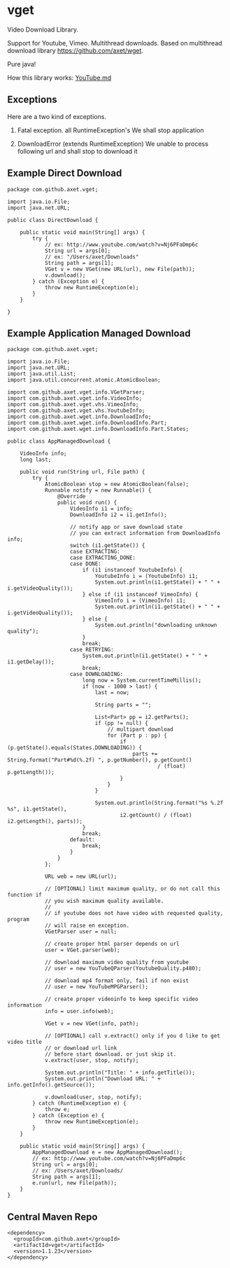 # vget

Video Download Library.

Support for Youtube, Vimeo. Multithread downloads. Based on multithread download library https://github.com/axet/wget.

Pure java!

How this library works: [YouTube.md](docs/YouTube.md)

## Exceptions

Here are a two kind of exceptions.

1) Fatal exception. all RuntimeException's
  We shall stop application

2) DownloadError (extends RuntimeException)
  We unable to process following url and shall stop to download it

## Example Direct Download

    package com.github.axet.vget;
    
    import java.io.File;
    import java.net.URL;
    
    public class DirectDownload {
    
        public static void main(String[] args) {
            try {
                // ex: http://www.youtube.com/watch?v=Nj6PFaDmp6c
                String url = args[0];
                // ex: "/Users/axet/Downloads"
                String path = args[1];
                VGet v = new VGet(new URL(url), new File(path));
                v.download();
            } catch (Exception e) {
                throw new RuntimeException(e);
            }
        }
    
    }

## Example Application Managed Download

    package com.github.axet.vget;
    
    import java.io.File;
    import java.net.URL;
    import java.util.List;
    import java.util.concurrent.atomic.AtomicBoolean;
    
    import com.github.axet.vget.info.VGetParser;
    import com.github.axet.vget.info.VideoInfo;
    import com.github.axet.vget.vhs.VimeoInfo;
    import com.github.axet.vget.vhs.YoutubeInfo;
    import com.github.axet.wget.info.DownloadInfo;
    import com.github.axet.wget.info.DownloadInfo.Part;
    import com.github.axet.wget.info.DownloadInfo.Part.States;
    
    public class AppManagedDownload {
    
        VideoInfo info;
        long last;
    
        public void run(String url, File path) {
            try {
                AtomicBoolean stop = new AtomicBoolean(false);
                Runnable notify = new Runnable() {
                    @Override
                    public void run() {
                        VideoInfo i1 = info;
                        DownloadInfo i2 = i1.getInfo();
    
                        // notify app or save download state
                        // you can extract information from DownloadInfo info;
                        switch (i1.getState()) {
                        case EXTRACTING:
                        case EXTRACTING_DONE:
                        case DONE:
                            if (i1 instanceof YoutubeInfo) {
                                YoutubeInfo i = (YoutubeInfo) i1;
                                System.out.println(i1.getState() + " " + i.getVideoQuality());
                            } else if (i1 instanceof VimeoInfo) {
                                VimeoInfo i = (VimeoInfo) i1;
                                System.out.println(i1.getState() + " " + i.getVideoQuality());
                            } else {
                                System.out.println("downloading unknown quality");
                            }
                            break;
                        case RETRYING:
                            System.out.println(i1.getState() + " " + i1.getDelay());
                            break;
                        case DOWNLOADING:
                            long now = System.currentTimeMillis();
                            if (now - 1000 > last) {
                                last = now;
    
                                String parts = "";
    
                                List<Part> pp = i2.getParts();
                                if (pp != null) {
                                    // multipart download
                                    for (Part p : pp) {
                                        if (p.getState().equals(States.DOWNLOADING)) {
                                            parts += String.format("Part#%d(%.2f) ", p.getNumber(), p.getCount()
                                                    / (float) p.getLength());
                                        }
                                    }
                                }
    
                                System.out.println(String.format("%s %.2f %s", i1.getState(),
                                        i2.getCount() / (float) i2.getLength(), parts));
                            }
                            break;
                        default:
                            break;
                        }
                    }
                };
    
                URL web = new URL(url);
    
                // [OPTIONAL] limit maximum quality, or do not call this function if
                // you wish maximum quality available.
                //
                // if youtube does not have video with requested quality, program
                // will raise en exception.
                VGetParser user = null;
    
                // create proper html parser depends on url
                user = VGet.parser(web);
    
                // download maximum video quality from youtube
                // user = new YouTubeQParser(YoutubeQuality.p480);
    
                // download mp4 format only, fail if non exist
                // user = new YouTubeMPGParser();
    
                // create proper videoinfo to keep specific video information
                info = user.info(web);
    
                VGet v = new VGet(info, path);
    
                // [OPTIONAL] call v.extract() only if you d like to get video title
                // or download url link
                // before start download. or just skip it.
                v.extract(user, stop, notify);
    
                System.out.println("Title: " + info.getTitle());
                System.out.println("Download URL: " + info.getInfo().getSource());
    
                v.download(user, stop, notify);
            } catch (RuntimeException e) {
                throw e;
            } catch (Exception e) {
                throw new RuntimeException(e);
            }
        }
    
        public static void main(String[] args) {
            AppManagedDownload e = new AppManagedDownload();
            // ex: http://www.youtube.com/watch?v=Nj6PFaDmp6c
            String url = args[0];
            // ex: /Users/axet/Downloads/
            String path = args[1];
            e.run(url, new File(path));
        }
    }
    
## Central Maven Repo

    <dependency>
      <groupId>com.github.axet</groupId>
      <artifactId>vget</artifactId>
      <version>1.1.23</version>
    </dependency>

